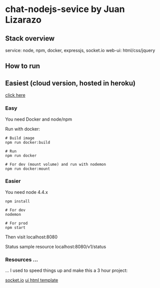 # chat-nodejs-sevice by Juan Lizarazo

## Stack overview

service: node, npm, docker, expressjs, socket.io
web-ui: html/css/jquery

## How to run

## Easiest (cloud version, hosted in heroku)

[click here](http://chat-nodejs-service.herokuapp.com/)

### Easy

You need Docker and node/npm

Run with docker:

    # Build image
    npm run docker:build

    # Run
    npm run docker

    # For dev (mount volume) and run with nodemon
    npm run docker:mount

### Easier

You need node 4.4.x

    npm install

    # For dev
    nodemon

    # For prod
    npm start

Then visit localhost:8080

Status sample resource
localhost:8080/v1/status

### Resources ...

... I used to speed things up and make this a 3 hour
project:

[socket.io](http://socket.io/get-started/)
[ui html template](https://codepen.io/Varo/pen/gbZzgr)
